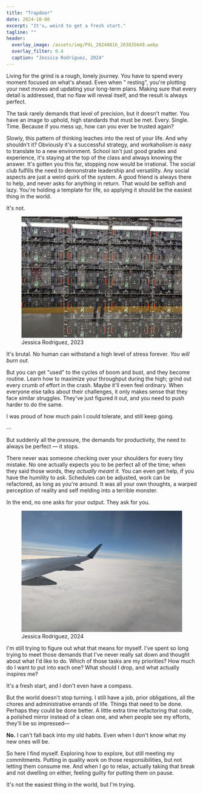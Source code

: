 ```yaml
---
title: "Trapdoor"
date: 2024-10-08
excerpt: "It's… weird to get a fresh start."
tagline: ""
header:
  overlay_image: /assets/img/PXL_20240816_203835649.webp
  overlay_filter: 0.4
  caption: "Jessica Rodriguez, 2024"
---
```


Living for the grind is a rough, lonely journey. You have to spend every moment focused on what's ahead. Even when "
resting", you're plotting your next moves and updating your long-term plans. Making sure that every detail is addressed,
that no flaw will reveal itself, and the result is always perfect.

The task rarely demands that level of precision, but it doesn't matter. You have an image to uphold, high standards that
must be met. Every. Single. Time. Because if you mess up, how can you ever be trusted again?

Slowly, this pattern of thinking leaches into the rest of your life. And why shouldn't it? Obviously it's a successful
strategy, and workaholism is easy to translate to a new environment. School isn't just good grades and experience, it's
staying at the top of the class and always knowing the answer. It's gotten you this far, stopping now would be
irrational. The social club fulfills the need to demonstrate leadership and versatility. Any social aspects are just a
weird quirk of the system. A good friend is always there to help, and never asks for anything in return. That would be
selfish and lazy. You're holding a template for life, so applying it should be the easiest thing in the world.

It's not.

<figure>
  <picture>
    <source srcset="/assets/img/PXL_20231206_190049619.avif">
    <source srcset="/assets/img/PXL_20231206_190049619.webp">
    <img src="/assets/img/PXL_20231206_190049619.jpg" alt="A modular video wall with exposed controllers" />
  </picture>
  <figcaption>Jessica Rodriguez, 2023</figcaption>
</figure>

It's brutal. No human can withstand a high level of stress forever. _You will burn out._

But you can get "used" to the cycles of boom and bust, and they become routine. Learn how to maximize your throughput
during the high; grind out every crumb of effort in the crash. Maybe it'll even feel ordinary. When everyone else talks
about their challenges, it only makes sense that they face similar struggles. They've just figured it out, and you need
to push harder to do the same.

I was proud of how much pain I could tolerate, and still keep going.

<div class="text-in-hr"><span>⋯</span></div>

But suddenly all the pressure, the demands for productivity, the need to always be perfect — it stops.

There never was someone checking over your shoulders for every tiny mistake. No one actually expects you to be perfect
all of the time; when they said those words, they _actually meant it_. You can even get help, if you have the humility
to ask. Schedules can be adjusted, work can be refactored, as long as you're around. It was all your own thoughts, a
warped perception of reality and self melding into a terrible monster.

In the end, no one asks for your output. They ask for you.

<figure>
  <img src="/assets/img/PXL_20241001_145005087.jpg" alt="An airplane flies in the clear skies above a cloud layer" />
  <figcaption>Jessica Rodriguez, 2024</figcaption>
</figure>

I'm still trying to figure out what that means for myself. I've spent so long trying to meet those demands that I've
never really sat down and thought about what I'd like to do. Which of those tasks are my priorities? How much do I want
to put into each one? What should I drop, and what actually inspires me?

It's a fresh start, and I don't even have a compass.

But the world doesn't stop turning. I still have a job, prior obligations, all the chores and administrative errands of
life. Things that need to be done. Perhaps they could be done better. A little extra time refactoring that code, a
polished mirror instead of a clean one, and when people see my efforts, they'll be so impressed—

**No.** I can't fall back into my old habits. Even when I don't know what my new ones will be.

So here I find myself. Exploring how to explore, but still meeting my commitments. Putting in quality work on those
responsibilities, but not letting them consume me. And when I go to relax, actually taking that break and not dwelling
on either, feeling guilty for putting them on pause.

It's not the easiest thing in the world, but I'm trying.
